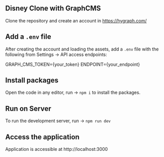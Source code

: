 ## Disney Clone with GraphCMS

Clone the repository and create an account in https://hygraph.com/
 
## Add a `.env` file

After creating the account and loading the assets, add a `.env` file with the following from Settings -> API access endpoints:

GRAPH_CMS_TOKEN={your_token}
ENDPOINT={your_endpoint}

## Install packages 

Open the code in any editor, run -> `npm i` to install the packages.

## Run on Server

To run the development server, run -> `npm run dev`

## Access the application
Application is accessible at http://localhost:3000

